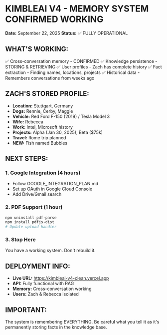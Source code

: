 # KIMBLEAI V4 - MEMORY SYSTEM CONFIRMED WORKING
**Date:** September 22, 2025
**Status:** ✅ FULLY OPERATIONAL

## WHAT'S WORKING:
✅ Cross-conversation memory - CONFIRMED
✅ Knowledge persistence - STORING & RETRIEVING
✅ User profiles - Zach has complete history
✅ Fact extraction - Finding names, locations, projects
✅ Historical data - Remembers conversations from weeks ago

## ZACH'S STORED PROFILE:
- **Location:** Stuttgart, Germany  
- **Dogs:** Rennie, Cerby, Maggie
- **Vehicle:** Red Ford F-150 (2019) / Tesla Model 3
- **Wife:** Rebecca
- **Work:** Intel, Microsoft history
- **Projects:** Alpha (Jan 30, 2025), Beta ($75k)
- **Travel:** Rome trip planned
- **NEW:** Fish named Bubbles

## NEXT STEPS:

### 1. Google Integration (4 hours)
- Follow GOOGLE_INTEGRATION_PLAN.md
- Set up OAuth in Google Cloud Console
- Add Drive/Gmail search

### 2. PDF Support (1 hour)
```bash
npm uninstall pdf-parse
npm install pdfjs-dist
# Update upload handler
```

### 3. Stop Here
You have a working system. Don't rebuild it.

## DEPLOYMENT INFO:
- **Live URL:** https://kimbleai-v4-clean.vercel.app
- **API:** Fully functional with RAG
- **Memory:** Cross-conversation working
- **Users:** Zach & Rebecca isolated

## IMPORTANT:
The system is remembering EVERYTHING. Be careful what you tell it as it's permanently storing facts in the knowledge base.